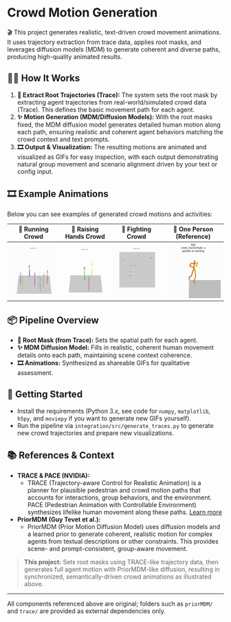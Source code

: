 # Crowd Motion Generation

🎬 This project generates realistic, text-driven crowd movement animations. It uses trajectory extraction from trace data, applies root masks, and leverages diffusion models (MDM) to generate coherent and diverse paths, producing high-quality animated results.

## 🧠🌐 How It Works

1. **🎯 Extract Root Trajectories (Trace):** The system sets the root mask by extracting agent trajectories from real-world/simulated crowd data (Trace). This defines the basic movement path for each agent.
2. **✨ Motion Generation (MDM/Diffusion Models):** With the root masks fixed, the MDM diffusion model generates detailed human motion along each path, ensuring realistic and coherent agent behaviors matching the crowd context and text prompts.
3. **🎞️ Output & Visualization:** The resulting motions are animated and visualized as GIFs for easy inspection, with each output demonstrating natural group movement and scenario alignment driven by your text or config input.

## 🎞️ Example Animations

Below you can see examples of generated crowd motions and activities:

| 🏃 Running Crowd              | 👐 Raising Hands Crowd           | 🤼 Fighting Crowd               | 🧍 One Person (Reference)            |
|------------------------------|----------------------------------|----------------------------------|---------------------------------------|
| ![Run](animations/gifs/all_samples_default_run.gif) | ![Raise](animations/gifs/all_samples_rising_hands.gif) | ![Fight](animations/gifs/all_samples_fight.gif) | ![1P](animations/gifs/one_person.gif) |

## 📦 Pipeline Overview

- **🎯 Root Mask (from Trace):** Sets the spatial path for each agent.
- **✨ MDM Diffusion Model:** Fills in realistic, coherent human movement details onto each path, maintaining scene context coherence.
- **🎞️ Animations:** Synthesized as shareable GIFs for qualitative assessment.

## 🚀 Getting Started

- Install the requirements (Python 3.x, see code for `numpy`, `matplotlib`, `h5py`, and `moviepy` if you want to generate new GIFs yourself).
- Run the pipeline via `integration/src/generate_traces.py` to generate new crowd trajectories and prepare new visualizations.

## 📚 References & Context

- **TRACE & PACE (NVIDIA):**
  - TRACE (Trajectory-aware Control for Realistic Animation) is a planner for plausible pedestrian and crowd motion paths that accounts for interactions, group behaviors, and the environment. PACE (Pedestrian Animation with Controllable Environment) synthesizes lifelike human movement along these paths. [Learn more](https://research.nvidia.com/labs/toronto-ai/trace-pace/supp.html?utm_source=openai)
- **PriorMDM (Guy Tevet et al.):**
  - PriorMDM (Prior Motion Diffusion Model) uses diffusion models and a learned prior to generate coherent, realistic motion for complex agents from textual descriptions or other constraints. This provides scene- and prompt-consistent, group-aware movement.

> **This project:** Sets root masks using TRACE-like trajectory data, then generates full agent motion with PriorMDM-like diffusion, resulting in synchronized, semantically-driven crowd animations as illustrated above.

---
All components referenced above are original; folders such as `priorMDM/` and `trace/` are provided as external dependencies only.
